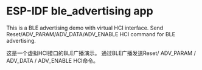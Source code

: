 ESP-IDF ble_advertising app
====================

This is a BLE advertising demo with virtual HCI interface. Send Reset/ADV_PARAM/ADV_DATA/ADV_ENABLE HCI command for BLE advertising.

这是一个虚拟HCI接口的BLE广播演示。 通过BLE广播发送Reset/ ADV_PARAM / ADV_DATA / ADV_ENABLE HCI命令。
